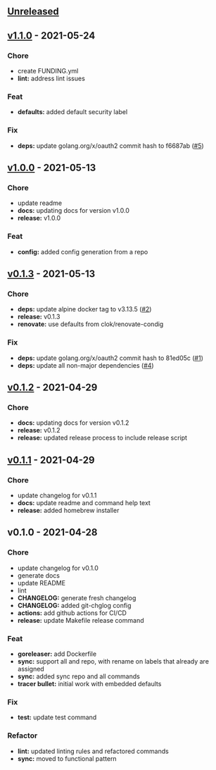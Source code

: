 <a name="unreleased"></a>
## [Unreleased]


<a name="v1.1.0"></a>
## [v1.1.0] - 2021-05-24
### Chore
- create FUNDING.yml
- **lint:** address lint issues

### Feat
- **defaults:** added default security label

### Fix
- **deps:** update golang.org/x/oauth2 commit hash to f6687ab ([#5](https://github.com/clok/ghlabels/issues/5))


<a name="v1.0.0"></a>
## [v1.0.0] - 2021-05-13
### Chore
- update readme
- **docs:** updating docs for version v1.0.0
- **release:** v1.0.0

### Feat
- **config:** added config generation from a repo


<a name="v0.1.3"></a>
## [v0.1.3] - 2021-05-13
### Chore
- **deps:** update alpine docker tag to v3.13.5 ([#2](https://github.com/clok/ghlabels/issues/2))
- **release:** v0.1.3
- **renovate:** use defaults from clok/renovate-condig

### Fix
- **deps:** update golang.org/x/oauth2 commit hash to 81ed05c ([#1](https://github.com/clok/ghlabels/issues/1))
- **deps:** update all non-major dependencies ([#4](https://github.com/clok/ghlabels/issues/4))


<a name="v0.1.2"></a>
## [v0.1.2] - 2021-04-29
### Chore
- **docs:** updating docs for version v0.1.2
- **release:** v0.1.2
- **release:** updated release process to include release script


<a name="v0.1.1"></a>
## [v0.1.1] - 2021-04-29
### Chore
- update changelog for v0.1.1
- **docs:** update readme and command help text
- **release:** added homebrew installer


<a name="v0.1.0"></a>
## v0.1.0 - 2021-04-28
### Chore
- update changelog for v0.1.0
- generate docs
- update README
- lint
- **CHANGELOG:** generate fresh changelog
- **CHANGELOG:** added git-chglog config
- **actions:** add github actions for CI/CD
- **release:** update Makefile release command

### Feat
- **goreleaser:** add Dockerfile
- **sync:** support all and repo, with rename on labels that already are assigned
- **sync:** added sync repo and all commands
- **tracer bullet:** initial work with embedded defaults

### Fix
- **test:** update test command

### Refactor
- **lint:** updated linting rules and refactored commands
- **sync:** moved to functional pattern


[Unreleased]: https://github.com/clok/ghlabels/compare/v1.1.0...HEAD
[v1.1.0]: https://github.com/clok/ghlabels/compare/v1.0.0...v1.1.0
[v1.0.0]: https://github.com/clok/ghlabels/compare/v0.1.3...v1.0.0
[v0.1.3]: https://github.com/clok/ghlabels/compare/v0.1.2...v0.1.3
[v0.1.2]: https://github.com/clok/ghlabels/compare/v0.1.1...v0.1.2
[v0.1.1]: https://github.com/clok/ghlabels/compare/v0.1.0...v0.1.1
